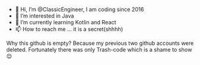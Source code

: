 - 👋 Hi, I’m @ClassicEngineer, I am coding since 2016
- 👀 I’m interested in Java
- 🌱 I’m currently learning Kotlin and React
- 📫 How to reach me ... it is a secret(shhhh)

Why this github is empty? Because my previous two github accounts were deleted. Fortunately there was only Trash-code which is a shame to show 😌
